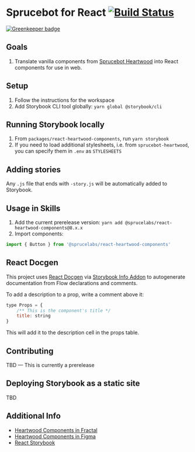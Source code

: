 # Sprucebot for React [![Build Status](https://travis-ci.org/sprucelabsai/react-sprucebot.svg?branch=master)](https://travis-ci.org/sprucelabsai/react-sprucebot)

[![Greenkeeper badge](https://badges.greenkeeper.io/sprucelabsai/react-sprucebot.svg)](https://greenkeeper.io/)

## Goals

1. Translate vanilla components from [Sprucebot Heartwood](https://github.com/sprucelabsai/sprucebot-heartwood) into React components for use in web.

## Setup

1. Follow the instructions for the workspace
2. Add Storybook CLI tool globally: `yarn global @storybook/cli`

## Running Storybook locally

1. From `packages/react-heartwood-components`, run `yarn storybook`
2. If you need to load additional stylesheets, i.e. from `sprucebot-heartwood`, you can specify them in `.env` as `STYLESHEETS`

## Adding stories

Any `.js` file that ends with `-story.js` will be automatically added to Storybook.

## Usage in Skills

1. Add the current prerelease version: `yarn add @sprucelabs/react-heartwood-components@8.x.x`
2. Import components:

```js
import { Button } from '@sprucelabs/react-heartwood-components'
```

## React Docgen

This project uses [React Docgen](https://github.com/reactjs/react-docgen) via [Storybook Info Addon](https://github.com/storybooks/storybook/tree/master/addons/info) to autogenerate documentation from Flow declarations and comments.

To add a description to a prop, write a comment above it:

```js
type Props = {
	/** This is the component's title */
	title: string
}
```

This will add it to the description cell in the props table.

## Contributing

TBD — This is currently a prerelease

## Deploying Storybook as a static site

TBD

## Additional Info

- [Heartwood Components in Fractal](https://dev.sprucebot.com)
- [Heartwood Components in Figma](https://www.figma.com/file/I0By1hIW5Y6sEkMUKkGa9dRz/Heartwood-v1.1?node-id=2%3A19)
- [React Storybook](https://storybook.js.org/)
